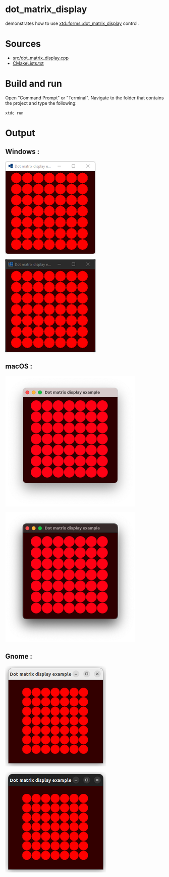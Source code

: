 # dot_matrix_display

demonstrates how to use [xtd::forms::dot_matrix_display](https://gammasoft71.github.io/xtd/reference_guides/latest/classxtd_1_1forms_1_1dot__matrix__display.html) control.

# Sources

* [src/dot_matrix_display.cpp](src/dot_matrix_display.cpp)
* [CMakeLists.txt](CMakeLists.txt)

# Build and run

Open "Command Prompt" or "Terminal". Navigate to the folder that contains the project and type the following:

```shell
xtdc run
```

# Output

## Windows :

![Screenshot](../../../../docs/pictures/examples/dot_matrix_display_w.png)

![Screenshot](../../../../docs/pictures/examples/dot_matrix_display_wd.png)

## macOS :

![Screenshot](../../../../docs/pictures/examples/dot_matrix_display_m.png)

![Screenshot](../../../../docs/pictures/examples/dot_matrix_display_md.png)

## Gnome :

![Screenshot](../../../../docs/pictures/examples/dot_matrix_display_g.png)

![Screenshot](../../../../docs/pictures/examples/dot_matrix_display_gd.png)
